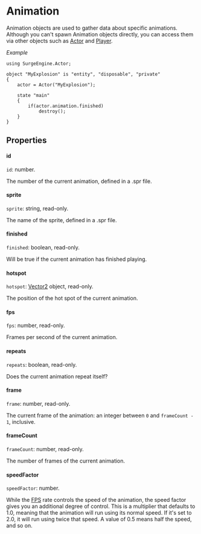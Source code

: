 Animation
=========

Animation objects are used to gather data about specific animations. Although you can't spawn Animation objects directly, you can access them via other objects such as [Actor](../actor) and [Player](../player).

*Example*

```
using SurgeEngine.Actor;

object "MyExplosion" is "entity", "disposable", "private"
{
    actor = Actor("MyExplosion");

    state "main"
    {
        if(actor.animation.finished)
            destroy();
    }
}
```

Properties
----------

#### id

`id`: number.

The number of the current animation, defined in a .spr file.

#### sprite

`sprite`: string, read-only.

The name of the sprite, defined in a .spr file.

#### finished

`finished`: boolean, read-only.

Will be true if the current animation has finished playing.

#### hotspot

`hotspot`: [Vector2](vector2) object, read-only.

The position of the hot spot of the current animation.

#### fps

`fps`: number, read-only.

Frames per second of the current animation.

#### repeats

`repeats`: boolean, read-only.

Does the current animation repeat itself?

#### frame

`frame`: number, read-only.

The current frame of the animation: an integer between `0` and `frameCount - 1`, inclusive.

#### frameCount

`frameCount`: number, read-only.

The number of frames of the current animation.

#### speedFactor

`speedFactor`: number.

While the [FPS](#fps) rate controls the speed of the animation, the speed factor gives you an additional degree of control. This is a multiplier that defaults to 1.0, meaning that the animation will run using its normal speed. If it's set to 2.0, it will run using twice that speed. A value of 0.5 means half the speed, and so on.
